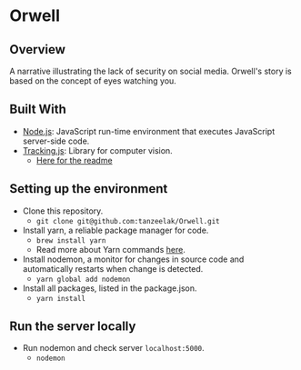 # Orwell

## Overview
A narrative illustrating the lack of security on social media. Orwell's story is based on the concept of eyes watching you.

## Built With
- [Node.js](https://nodejs.org/en/): JavaScript run-time environment that executes JavaScript server-side code.
- [Tracking.js](https://trackingjs.com/): Library for computer vision.
  - [Here for the readme](https://github.com/eduardolundgren/tracking.js)

## Setting up the environment
- Clone this repository.
  - `git clone git@github.com:tanzeelak/Orwell.git`
- Install yarn, a reliable package manager for code. 
  - `brew install yarn`
  - Read more about Yarn commands [here](https://yarnpkg.com/lang/en/docs/cli/global/).
- Install nodemon, a monitor for changes in source code and automatically restarts when change is detected. 
  - `yarn global add nodemon`
- Install all packages, listed in the package.json.
  - `yarn install`

## Run the server locally
- Run nodemon and check server `localhost:5000`. 
  - `nodemon`
